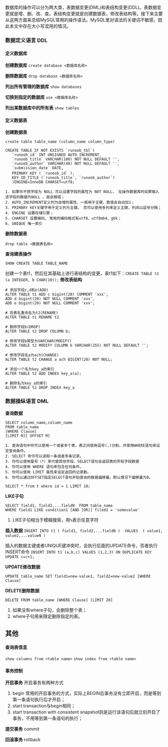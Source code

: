 数据库的操作可以分为两大类，表数据变更(DML)和表结构变更(DDL)。表数据变更就是增、删、改、查。表结构变更就是创建数据表，修改表结构等。接下来主要从这两方面来总结MySQL常用的操作语法。MySQL里对语法的关键词不敏感，因此本文中存在大小写混用的情况。

### 数据定义语言 DDL

#### 定义数据库
**创建数据库**
  `create database <数据库名称>`

**删除数据库**
  `drop database <数据库名称>`

**列出所有管理的数据库**
`show databases`

**切换到指定的数据库**
 `use <数据库名称>`

**列出某数据库中的所有表**
`show tables`

#### 定义数据表

**创建数据表**

`create table table_name (column_name column_type)`
```
CREATE TABLE IF NOT EXISTS `runoob_tbl`(
   `runoob_id` INT UNSIGNED AUTO_INCREMENT,
   `runoob_title` VARCHAR(100) NOT NULL DEFAULT '',
   `runoob_author` VARCHAR(40) NOT NULL DEFAULT '',
   `submission_date` DATE,
   PRIMARY KEY ( `runoob_id` )，
   KEY ID_TITLE (`runoob_title`, `runoob_author`) 
   )ENGINE=InnoDB CHARSET=utf8;

1. 如果你不想字段为 NULL 可以设置字段的属性为 NOT NULL， 在操作数据库时如果输入该字段的数据为NULL ，就会报错；
2. AUTO_INCREMENT定义列为自增的属性，一般用于主键，数值会自动加1；
3. PRIMARY KEY关键字用于定义列为主键。 您可以使用多列来定义主键，列间以逗号分隔；
4. ENGINE 设置存储引擎；
5. CHARSET 设置编码, 常用的编码格式有utf8、utf8mb4、gbk；
6. UNIQUE 唯一索引
```

**删除数据表**

 `drop table <数据表名称>`

**查询建表操作**

`SHOW CREATE TABLE TABLE_NAME`

创建一个表t1，然后在其基础上进行表结构的变更，表t1如下：`CREATE TABLE t1 (a INTEGER, b CHAR(10));`
**修改表结构**
	
	# 添加字段c,d和e(ADD)
	ALTER TABLE t1 ADD c bigint(20) COMMENT 'xxx',
	ADD d bigint(20) NOT NULL COMMENT 'xxx',
	ADD e bigint(20) NOT NULL COMMENT 'xxx';

	# 将表名重命名为t2(RENAME) 
	ALTER TABLE t1 RENAME t2
	
	# 删除字段b(DROP)
	ALTER TABLE t2 DROP COLUMN b;

	# 修改字段b类型为VARCHAR(MODIFY)
	ALTER TABLE t2 MODIFY COLUMN b VARCHAR(255) NOT NULL DEFAULT '';
	
	# 修改字段名a为ach(CHANGE)
	ALTER TABLE t2 CHANGE a ach BIGINT(20) NOT NULL;

	# 添加一个名为key_a的索引
	ALTER TABLE t2 ADD INDEX key_a(a);

    # 删除名为key_a的索引
    ALTER TABLE t2 DROP INDEX key_a
	
	
### 数据操纵语言 DML

**查询数据**
```
SELECT column_name,column_name
FROM table_name
[WHERE Clause]
[LIMIT N][ OFFSET M]

1. 查询语句中你可以使用一个或者多个表，表之间使用逗号(,)分割，并使用WHERE语句来设定查询条件。
2. SELECT 命令可以读取一条或者多条记录。
3. 你可以使用星号（*）来代替其他字段，SELECT语句会返回表的所有字段数据
4. 你可以使用 WHERE 语句来包含任何条件。
5. 你可以使用 LIMIT 属性来设定返回的记录数。
6. 你可以通过OFFSET指定SELECT语句开始查询的数据偏移量。默认情况下偏移量为0。
```

```
SELECT * from t where id = 1 LIMIT 10;
```

**LIKE子句**

	SELECT field1, field2,...fieldN  FROM table_name
	WHERE field1 LIKE condition1 [AND [OR]] filed2 = 'somevalue'

1. LIKE子句相当于模糊搜索，用`%`表示任意字符

**插入数据**
`INSERT INTO t1 ( field1, field2,...fieldN )  VALUES  ( value1, value2,...valueN )`

插入的数据主键或者UNIQUE键冲突时，会执行后面的UPDATE命令，否者执行INSERT命令
`INSERT INTO t1 (a,b,c) VALUES (1,2,3) ON DUPLICATE KEY UPDATE c=c+1;`

**UPDATE修改数据**

`UPDATE table_name SET field1=new-value1, field2=new-value2 [WHERE Clause]`

**DELETE删除数据**

`DELETE FROM table_name [WHERE Clause] [LIMIT 20]`

1. 如果没有where子句，会删除整个表；
2. where子句用来限定删除指定的表。


## 其他

#### 查询表信息
`show columns from <table name>`
`show index from <table name>`	

#### 事务控制
**开启事务**
开启事务有两种方式
1. begin 常用的开启事务的方式，实际上BEGIN后事务没有立即开启，而是等到第一条语句执行后才开启；
2. start transaction与begin相同；
3. start transaction with consistent snapshot则是运行该语句后就立刻开启了事务，不用等到第一条语句的执行；

**提交事务**
commit

**回滚事务**
rollback
